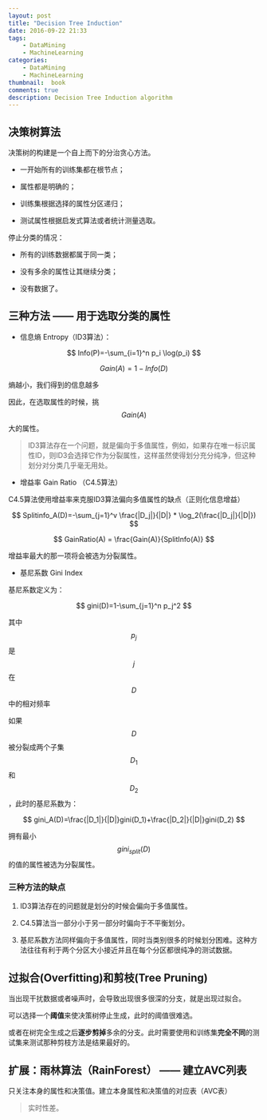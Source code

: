 ```yaml
---
layout: post
title: "Decision Tree Induction"
date: 2016-09-22 21:33
tags: 
    - DataMining
    - MachineLearning
categories: 
    - DataMining
    - MachineLearning
thumbnail:  book
comments: true
description: Decision Tree Induction algorithm
---
```


## 决策树算法

决策树的构建是一个自上而下的分治贪心方法。

- 一开始所有的训练集都在根节点；

- 属性都是明确的；

- 训练集根据选择的属性分区递归；

- 测试属性根据启发式算法或者统计测量选取。

停止分类的情况：

- 所有的训练数据都属于同一类；

- 没有多余的属性让其继续分类；

- 没有数据了。

## 三种方法 —— 用于选取分类的属性

- 信息熵 Entropy（ID3算法）：

$$ Info(P)=-\sum_{i=1}^n p_i \log(p_i) $$

$$ Gain(A) = 1-Info(D) $$

熵越小，我们得到的信息越多

因此，在选取属性的时候，挑$$ Gain(A) $$大的属性。

> ID3算法存在一个问题，就是偏向于多值属性，例如，如果存在唯一标识属性ID，则ID3会选择它作为分裂属性，这样虽然使得划分充分纯净，但这种划分对分类几乎毫无用处。

- 增益率 Gain Ratio （C4.5算法）

C4.5算法使用增益率来克服ID3算法偏向多值属性的缺点（正则化信息增益）

$$ Splitinfo_A(D)=-\sum_{j=1}^v \frac{|D_j|}{|D|} * \log_2(\frac{|D_j|}{|D|}) $$

$$ GainRatio(A) = \frac{Gain(A)}{SplitInfo(A)} $$

增益率最大的那一项将会被选为分裂属性。

- 基尼系数 Gini Index

基尼系数定义为：

$$ gini(D)=1-\sum_{j=1}^n p_j^2 $$

其中$$p_j$$是$$j$$在$$D$$中的相对频率

如果$$D$$被分裂成两个子集$$D_1$$和$$D_2$$，此时的基尼系数为：

$$ gini_A(D)=\frac{|D_1|}{|D|}gini(D_1)+\frac{|D_2|}{|D|}gini(D_2) $$

拥有最小$$gini_{split}(D)$$的值的属性被选为分裂属性。

### 三种方法的缺点

1. ID3算法存在的问题就是划分的时候会偏向于多值属性。

2. C4.5算法当一部分小于另一部分时偏向于不平衡划分。

3. 基尼系数方法同样偏向于多值属性，同时当类别很多的时候划分困难。这种方法往往有利于两个分区大小接近并且在每个分区都很纯净的测试数据。

## 过拟合(Overfitting)和剪枝(Tree Pruning)

当出现干扰数据或者噪声时，会导致出现很多很深的分支，就是出现过拟合。

可以选择一个**阈值**来使决策树停止生成，此时的阈值很难选。

或者在树完全生成之后**逐步剪掉**多余的分支。此时需要使用和训练集**完全不同**的测试集来测试那种剪枝方法是结果最好的。

## 扩展：雨林算法（RainForest） —— 建立AVC列表

只关注本身的属性和决策值。建立本身属性和决策值的对应表（AVC表）

> 实时性差。

